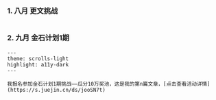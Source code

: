 ### 1. 八月 更文挑战

```

```



### 2. 九月 金石计划1期

```
---
theme: scrolls-light
highlight: a11y-dark
---

我报名参加金石计划1期挑战——瓜分10万奖池，这是我的第n篇文章，[点击查看活动详情](https://s.juejin.cn/ds/jooSN7t)
```

